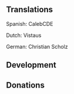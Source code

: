 
## Translations

Spanish: CalebCDE

Dutch: Vistaus

German: Christian Scholz

## Development


## Donations

